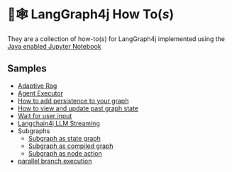# 🦜🕸️ LangGraph4j How To(_s_)

They are a collection of how-to(_s_) for LangGraph4j implemented using the [Java enabled Jupyter Notebook](https://github.com/padreati/rapaio-jupyter-kernel)

## Samples

* [Adaptive Rag](adaptiverag.md)
* [Agent Executor](agentexecutor.md)
* [How to add persistence to your graph](persistence.md)
* [How to view and update past graph state](time-travel.md)
* [Wait for user input](wait-user-input.md)
* [Langchain4j LLM Streaming](llm-streaming.md)
* Subgraphs
    * [Subgraph as state graph](subgraph-as-stategraph.md)
    * [Subgraph as compiled graph](subgraph-as-compiledgraph.md)
    * [Subgraph as node action](subgraph-as-nodeaction.md)
* [parallel branch execution](parallel-branch.md)

